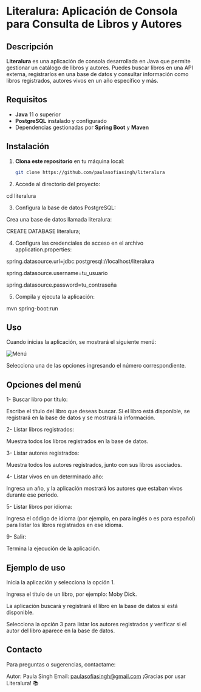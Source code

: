 # Literalura: Aplicación de Consola para Consulta de Libros y Autores

## Descripción
**Literalura** es una aplicación de consola desarrollada en Java que permite gestionar un catálogo de libros y autores. Puedes buscar libros en una API externa, registrarlos en una base de datos y consultar información como libros registrados, autores vivos en un año específico y más.

## Requisitos
- **Java** 11 o superior
- **PostgreSQL** instalado y configurado
- Dependencias gestionadas por **Spring Boot** y **Maven**

## Instalación
1. **Clona este repositorio** en tu máquina local:
   ```bash
   git clone https://github.com/paulasofiasingh/literalura

2. Accede al directorio del proyecto:

cd literalura

3. Configura la base de datos PostgreSQL:

Crea una base de datos llamada literalura:

CREATE DATABASE literalura;

4. Configura las credenciales de acceso en el archivo application.properties:

spring.datasource.url=jdbc:postgresql://localhost/literalura

spring.datasource.username=tu_usuario

spring.datasource.password=tu_contraseña

5. Compila y ejecuta la aplicación:

mvn spring-boot:run

## Uso
Cuando inicias la aplicación, se mostrará el siguiente menú:

<img src="https://github.com/user-attachments/assets/f643759a-085a-443b-a083-a2d761948f97" alt="Menú" />

Selecciona una de las opciones ingresando el número correspondiente.

## Opciones del menú

1- Buscar libro por título:

Escribe el título del libro que deseas buscar. Si el libro está disponible, se registrará en la base de datos y se mostrará la información.

2- Listar libros registrados:

Muestra todos los libros registrados en la base de datos.

3- Listar autores registrados:

Muestra todos los autores registrados, junto con sus libros asociados.

4- Listar vivos en un determinado año:

Ingresa un año, y la aplicación mostrará los autores que estaban vivos durante ese periodo.

5- Listar libros por idioma:

Ingresa el código de idioma (por ejemplo, en para inglés o es para español) para listar los libros registrados en ese idioma.

9- Salir:

Termina la ejecución de la aplicación.

## Ejemplo de uso

Inicia la aplicación y selecciona la opción 1.

Ingresa el título de un libro, por ejemplo: Moby Dick.

La aplicación buscará y registrará el libro en la base de datos si está disponible.

Selecciona la opción 3 para listar los autores registrados y verificar si el autor del libro aparece en la base de datos.

## Contacto

Para preguntas o sugerencias, contactame:

Autor: Paula Singh
Email: paulasofiasingh@gmail.com
¡Gracias por usar Literalura! 📚
